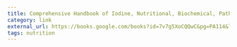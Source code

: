 ```yaml
---
title: Comprehensive Handbook of Iodine, Nutritional, Biochemical, Pathological and ... - Google Books
category: link
external_url: https://books.google.com/books?id=7v7g5XoCQQwC&pg=PA114&lpg=PA114&dq=soil+iodine+concentration&source=bl&ots=cNCbyR-Xpt&sig=_b9cdT2FVWc3MJc5KWzCaY73blo&hl=en&sa=X&ved=0ahUKEwjxs4LiwY_OAhUDmR4KHa2_D4QQ6AEIWjAH#v=onepage&q=soil%20iodine%20concentration&f=false
tags: nutrition
---
```


